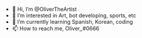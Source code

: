 - 👋 Hi, I’m @OliverTheArtist
- 👀 I’m interested in Art, bot developing, sports, etc
- 🌱 I’m currently learning Spanish, Korean, coding
- 📫 How to reach me, Oliver,,#0666

